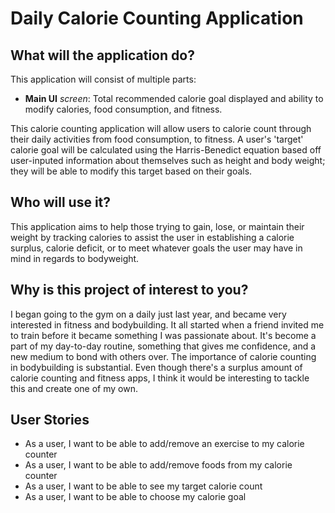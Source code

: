 # Daily Calorie Counting Application

## What will the application do?

This application will consist of multiple parts:
- **Main UI** *screen*: Total recommended calorie goal displayed and ability to modify calories, food consumption, 
and fitness.

This calorie counting application will allow users to calorie count through their daily activities from food consumption,
to fitness. A user's 'target' calorie goal will be calculated using the Harris-Benedict equation based off
user-inputed information about themselves such as height and body weight; they will be able to modify this target based on
their goals.


## Who will use it?

This application aims to help those trying to gain, lose, or maintain their weight by tracking calories to assist the user
in establishing a calorie surplus, calorie deficit, or to meet whatever goals the user may have in mind in regards to bodyweight.



## Why is this project of interest to you?

I began going to the gym on a daily just last year, and became very interested in fitness and bodybuilding. It
all started when a friend invited me to train before it became something I was passionate about. It's become a part
of my day-to-day routine, something that gives me confidence, and a new medium to bond with others over. The importance of
calorie counting in bodybuilding is substantial. Even though there's a surplus amount of calorie counting and fitness apps,
I think it would be interesting to tackle this and create one of my own.

## User Stories

- As a user, I want to be able to add/remove an exercise to my calorie counter
- As a user, I want to be able to add/remove foods from my calorie counter
- As a user, I want to be able to see my target calorie count
- As a user, I want to be able to choose my calorie goal

